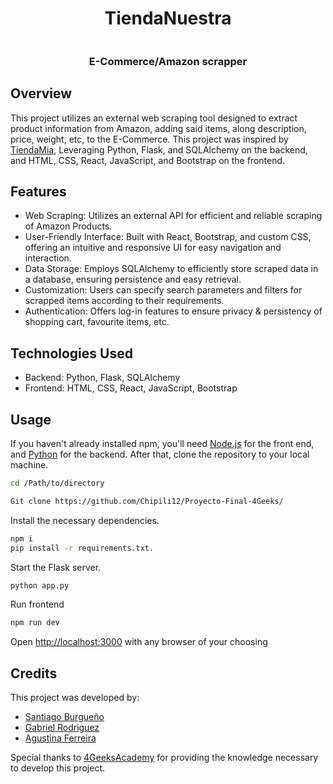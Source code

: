 <div align="center">
<h1>TiendaNuestra</h1>
 <img align="center" id="img" src="https://media3.giphy.com/media/v1.Y2lkPTc5MGI3NjExOGViMjg2MzcyMGFhOGYzNzBiYTg2YjJkMDE4NDUyYTJhYmNlNGFlOCZjdD1n/bslZVlHus4AVVEQf1S/giphy.gif" alt="">
<h3>E-Commerce/Amazon scrapper</h3>
</div>

## Overview
This project utilizes an external web scraping tool designed to extract product information from Amazon, adding said items, along description, price, weight, etc, to the E-Commerce. This project was inspired by [TiendaMia](https://tiendamia.com/uy/), Leveraging Python, Flask, and SQLAlchemy on the backend, and HTML, CSS, React, JavaScript, and Bootstrap on the frontend.

## Features
- Web Scraping: Utilizes an external API for efficient and reliable scraping of Amazon Products.
- User-Friendly Interface: Built with React, Bootstrap, and custom CSS, offering an intuitive and responsive UI for easy navigation and interaction.
- Data Storage: Employs SQLAlchemy to efficiently store scraped data in a database, ensuring persistence and easy retrieval.
- Customization: Users can specify search parameters and filters for scrapped items according to their requirements.
- Authentication: Offers log-in features to ensure privacy & persistency of shopping cart, favourite items, etc.

## Technologies Used
- Backend: Python, Flask, SQLAlchemy
- Frontend: HTML, CSS, React, JavaScript, Bootstrap

## Usage
If you haven't already installed npm, you'll need [Node.js](https://nodejs.org/) for the front end, and [Python](https://www.python.org/downloads/) for the backend.
After that, clone the repository to your local machine.
```bash
cd /Path/to/directory

Git clone https://github.com/Chipili12/Proyecto-Final-4Geeks/
```

Install the necessary dependencies.
```bash
npm i
pip install -r requirements.txt.
```

Start the Flask server.

```bash
python app.py
```
Run frontend
```bash
npm run dev
```
Open [http://localhost:3000](http://localhost:3000) with any browser of your choosing

## Credits
This project was developed by:
- [Santiago Burgueño](github.com/chipili12)
- [Gabriel Rodriguez](github.com/gabroma)
- [Agustina Ferreira](github.com/agustinaf18)

Special thanks to [4GeeksAcademy](https://github.com/4GeeksAcademy) for providing the knowledge necessary to develop this project.

